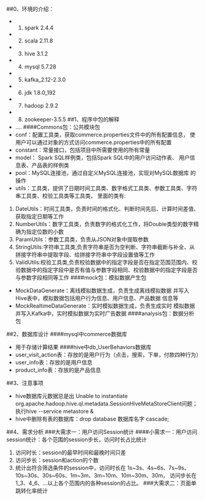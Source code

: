 ##0、环境的介绍：
- 1. spark 2.4.4
- 2. scala 2.11.8
- 3. hive 3.1.2
- 4. mysql 5.7.28
- 5. kafka_2.12-2.3.0
- 6. jdk 1.8.0_192
- 7. hadoop 2.9.2
- 8. zookeeper-3.5.5
##1、程序中包的解释
- ....
####Commons包：公共模块包
- conf：配置工具类，获取commerce.properties文件中的所有配置信息，
使用户可以通过对象的方式访问commerce.properties中的所有配置
- constant：常量接口，包括项目中所需要使用的所有常量
- model： Spark SQL样例类，包括Spark SQL中的用户访问动作表、
用户信息表、产品表的样例类
- pool：MySQL连接池，通过自定义MySQL连接池，实现对MySQL数据库
的操作
- utils：工具类，提供了日期时间工具类、数字格式工具类、参数工具类、字符串工具类、校验工具类等工具类，
里面的类有:
1. DateUtils：时间工具类，负责时间的格式化、判断时间先后、计算时间差值、获取指定日期等工作
2. NumberUtils：数字工具类，负责数字的格式化工作，将Double类型的数字精确为指定位数的小数
3. ParamUtils：参数工具类，负责从JSON对象中提取参数
4. StringUtils:字符串工具类,负责字符串是否为空判断、字符串截断与补全、从拼接字符串中提取字段、给拼接字符串中字段设置值等工作
5. ValidUtils:校验工具类,负责校验数据中的指定字段是否在指定范围范围内、校验数据中的指定字段中是否有值与参数字段相同、校验数据中的指定字段是否与参数字段相同等工作
####mock包：模拟数据产生包
- MockDataGenerate：离线模拟数据生成，负责生成离线模拟数据
并写入Hive表中，模拟数据包括用户行为信息、用户信息、产品数据
信息等
- MockRealtimeDataGenerate：实时模拟数据生成，负责生成实时
模拟数据并写入Kafka中，实时模拟数据为实时广告数据
####analysis包：数据分析包

##2、数据库设计
####mysql中commerce数据库
- 用于存储计算结果
####hive中db_UserBehaviors数据库
- user_visit_action表：存放的是用户行为（点击，搜索，下单，付款四种行为）
- user_info表：存放的是用户信息
- product_info表：存放的是产品信息

##3、注意事项
- hive数据库元数据总是出
Unable to instantiate org.apache.hadoop.hive.ql.metadata.SessionHiveMetaStoreClient问题；
执行hive --service metastore &
- hive中删除有表的数据库：drop database 数据库名字 cascade;

##4、需求分析
###大需求一：用户访问Session统计
####小需求一：用户访问session统计：各个范围的session步长，访问时长占比统计
1. 访问时长：session的最早时间和最晚时间只差
2. 访问步长：session和action的个数
3. 统计出符合筛选条件的session中，访问时长在
1s~3s、4s~6s、7s~9s、10s~30s、30s~60s、1m~3m、3m~10m、10m~30m、30m，
访问步长在1_3、4_6、…以上各个范围内的各种session的占比。
###大需求二：页面单跳转化率统计
###
